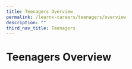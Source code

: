 ```yaml
---
title: Teenagers Overview
permalink: /learnx-careers/teenagers/overview
description: ""
third_nav_title: Teenagers
---
```

# Teenagers Overview